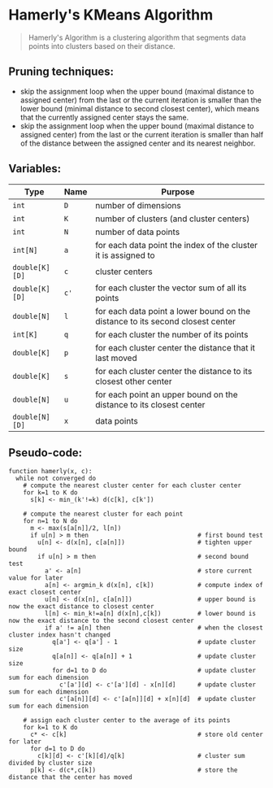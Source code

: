 # Hamerly's KMeans Algorithm

> Hamerly's Algorithm is a clustering algorithm that segments data points into clusters based on their distance.

## Pruning techniques:

<!-- TODO: svg -->

- skip the assignment loop when the upper bound (maximal distance to assigned center) from the last or the current iteration is smaller than the lower bound (minimal distance to second closest center), which means that the currently assigned center stays the same.
- skip the assignment loop when the upper bound (maximal distance to assigned center) from the last or the current iteration is smaller than half of the distance between the assigned center and its nearest neighbor.

## Variables:

| Type           | Name | Purpose                                                                        |
| -------------- | ---- | ------------------------------------------------------------------------------ |
| `int`          | `D`  | number of dimensions                                                           |
| `int`          | `K`  | number of clusters (and cluster centers)                                       |
| `int`          | `N`  | number of data points                                                          |
| `int[N]`       | `a`  | for each data point the index of the cluster it is assigned to                 |
| `double[K][D]` | `c`  | cluster centers                                                                |
| `double[K][D]` | `c'` | for each cluster the vector sum of all its points                              |
| `double[N]`    | `l`  | for each data point a lower bound on the distance to its second closest center |
| `int[K]`       | `q`  | for each cluster the number of its points                                      |
| `double[K]`    | `p`  | for each cluster center the distance that it last moved                        |
| `double[K]`    | `s`  | for each cluster center the distance to its closest other center               |
| `double[N]`    | `u`  | for each point an upper bound on the distance to its closest center            |
| `double[N][D]` | `x`  | data points                                                                    |

## Pseudo-code:

<!-- TODO: update bounds code -->

```
function hamerly(x, c):
  while not converged do
    # compute the nearest cluster center for each cluster center
    for k=1 to K do
      s[k] <- min_(k'!=k) d(c[k], c[k'])

    # compute the nearest cluster for each point
    for n=1 to N do
      m <- max(s[a[n]]/2, l[n])
      if u[n] > m then                              # first bound test
        u[n] <- d(x[n], c[a[n]])                    # tighten upper bound
        if u[n] > m then                            # second bound test
          a' <- a[n]                                # store current value for later
          a[n] <- argmin_k d(x[n], c[k])            # compute index of exact closest center
          u[n] <- d(x[n], c[a[n]])                  # upper bound is now the exact distance to closest center
          l[n] <- min_k!=a[n] d(x[n],c[k])          # lower bound is now the exact distance to the second closest center
          if a' != a[n] then                        # when the closest cluster index hasn't changed
            q[a'] <- q[a'] - 1                      # update cluster size
            q[a[n]] <- q[a[n]] + 1                  # update cluster size
            for d=1 to D do                         # update cluster sum for each dimension
              c'[a'][d] <- c'[a'][d] - x[n][d]      # update cluster sum for each dimension
              c'[a[n]][d] <- c'[a[n]][d] + x[n][d]  # update cluster sum for each dimension

    # assign each cluster center to the average of its points
    for k=1 to K do
      c* <- c[k]                                    # store old center for later
      for d=1 to D do
        c[k][d] <- c'[k][d]/q[k]                    # cluster sum divided by cluster size
      p[k] <- d(c*,c[k])                            # store the distance that the center has moved
```
